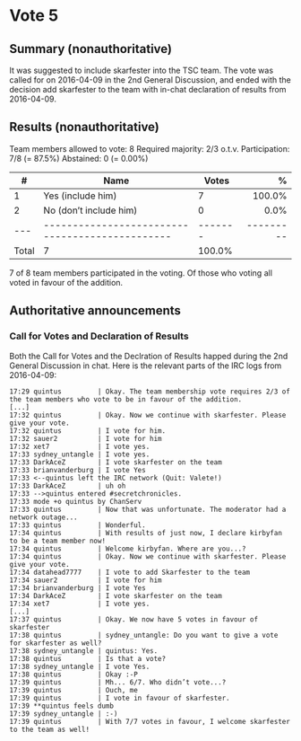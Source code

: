 Vote 5
======

Summary (nonauthoritative)
--------------------------

It was suggested to include skarfester into the TSC team. The vote was
called for on 2016-04-09 in the 2nd General Discussion, and ended with the
decision add skarfester to the team with in-chat declaration of results
from 2016-04-09.

Results (nonauthoritative)
--------------------------

Team members allowed to vote: 8
Required majority: 2/3 o.t.v.
Participation: 7/8 (= 87.5%)
Abstained: 0 (= 0.00%)

| # | Name                                          | Votes |       % |
|---|-----------------------------------------------|-------|--------:|
| 1 | Yes (include him)                             |     7 |  100.0% |
| 2 | No (don’t include him)                        |     0 |    0.0% |
|---|-----------------------------------------------|-------|---------|
| Total                                             |     7 |  100.0% |

7 of 8 team members participated in the voting. Of those who voting
all voted in favour of the addition.

Authoritative announcements
---------------------------

### Call for Votes and Declaration of Results ###

Both the Call for Votes and the Declration of Results happed during
the 2nd General Discussion in chat. Here is the relevant parts of the
IRC logs from 2016-04-09:

~~~~~~~~~~~~~~~~~~~~~~~~~~~~~~~~~~~~~~~~~~~~~~~~~~~~~~~~~~~~~~~~~~~~~~~~~~~~~~~~
17:29 quintus         | Okay. The team membership vote requires 2/3 of the team members who vote to be in favour of the addition.
[...]
17:32 quintus         | Okay. Now we continue with skarfester. Please give your vote.
17:32 quintus         | I vote for him.
17:32 sauer2          | I vote for him
17:32 xet7            | I vote yes.
17:33 sydney_untangle | I vote yes.
17:33 DarkAceZ        | I vote skarfester on the team
17:33 brianvanderburg | I vote Yes
17:33 <--quintus left the IRC network (Quit: Valete!)
17:33 DarkAceZ        | uh oh
17:33 -->quintus entered #secretchronicles.
17:33 mode +o quintus by ChanServ
17:33 quintus         | Now that was unfortunate. The moderator had a network outage...
17:33 quintus         | Wonderful.
17:34 quintus         | With results of just now, I declare kirbyfan to be a team member now!
17:34 quintus         | Welcome kirbyfan. Where are you...?
17:34 quintus         | Okay. Now we continue with skarfester. Please give your vote.
17:34 datahead7777    | I vote to add Skarfester to the team
17:34 sauer2          | I vote for him
17:34 brianvanderburg | I vote Yes
17:34 DarkAceZ        | I vote skarfester on the team
17:34 xet7            | I vote yes.
[...]
17:37 quintus         | Okay. We now have 5 votes in favour of skarfester
17:38 quintus         | sydney_untangle: Do you want to give a vote for skarfester as well?
17:38 sydney_untangle | quintus: Yes.
17:38 quintus         | Is that a vote?
17:38 sydney_untangle | I vote Yes.
17:38 quintus         | Okay :-P
17:39 quintus         | Mh... 6/7. Who didn’t vote...?
17:39 quintus         | Ouch, me
17:39 quintus         | I vote in favour of skarfester.
17:39 **quintus feels dumb
17:39 sydney_untangle | :-)
17:39 quintus         | With 7/7 votes in favour, I welcome skarfester to the team as well!
~~~~~~~~~~~~~~~~~~~~~~~~~~~~~~~~~~~~~~~~~~~~~~~~~~~~~~~~~~~~~~~~~~~~~~~~~~~~~~~~
